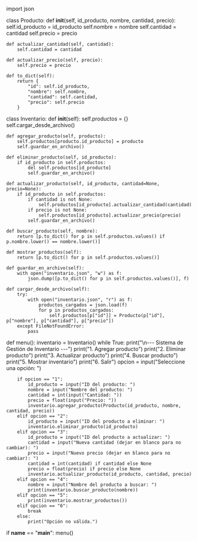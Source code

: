import json

class Producto:
    def __init__(self, id_producto, nombre, cantidad, precio):
        self.id_producto = id_producto
        self.nombre = nombre
        self.cantidad = cantidad
        self.precio = precio

    def actualizar_cantidad(self, cantidad):
        self.cantidad = cantidad

    def actualizar_precio(self, precio):
        self.precio = precio
    
    def to_dict(self):
        return {
            "id": self.id_producto,
            "nombre": self.nombre,
            "cantidad": self.cantidad,
            "precio": self.precio
        }

class Inventario:
    def __init__(self):
        self.productos = {}
        self.cargar_desde_archivo()
    
    def agregar_producto(self, producto):
        self.productos[producto.id_producto] = producto
        self.guardar_en_archivo()
    
    def eliminar_producto(self, id_producto):
        if id_producto in self.productos:
            del self.productos[id_producto]
            self.guardar_en_archivo()
    
    def actualizar_producto(self, id_producto, cantidad=None, precio=None):
        if id_producto in self.productos:
            if cantidad is not None:
                self.productos[id_producto].actualizar_cantidad(cantidad)
            if precio is not None:
                self.productos[id_producto].actualizar_precio(precio)
            self.guardar_en_archivo()
    
    def buscar_producto(self, nombre):
        return [p.to_dict() for p in self.productos.values() if p.nombre.lower() == nombre.lower()]
    
    def mostrar_productos(self):
        return [p.to_dict() for p in self.productos.values()]
    
    def guardar_en_archivo(self):
        with open("inventario.json", "w") as f:
            json.dump([p.to_dict() for p in self.productos.values()], f)
    
    def cargar_desde_archivo(self):
        try:
            with open("inventario.json", "r") as f:
                productos_cargados = json.load(f)
                for p in productos_cargados:
                    self.productos[p["id"]] = Producto(p["id"], p["nombre"], p["cantidad"], p["precio"])
        except FileNotFoundError:
            pass

def menu():
    inventario = Inventario()
    while True:
        print("\n--- Sistema de Gestión de Inventario ---")
        print("1. Agregar producto")
        print("2. Eliminar producto")
        print("3. Actualizar producto")
        print("4. Buscar producto")
        print("5. Mostrar inventario")
        print("6. Salir")
        opcion = input("Seleccione una opción: ")
        
        if opcion == "1":
            id_producto = input("ID del producto: ")
            nombre = input("Nombre del producto: ")
            cantidad = int(input("Cantidad: "))
            precio = float(input("Precio: "))
            inventario.agregar_producto(Producto(id_producto, nombre, cantidad, precio))
        elif opcion == "2":
            id_producto = input("ID del producto a eliminar: ")
            inventario.eliminar_producto(id_producto)
        elif opcion == "3":
            id_producto = input("ID del producto a actualizar: ")
            cantidad = input("Nueva cantidad (dejar en blanco para no cambiar): ")
            precio = input("Nuevo precio (dejar en blanco para no cambiar): ")
            cantidad = int(cantidad) if cantidad else None
            precio = float(precio) if precio else None
            inventario.actualizar_producto(id_producto, cantidad, precio)
        elif opcion == "4":
            nombre = input("Nombre del producto a buscar: ")
            print(inventario.buscar_producto(nombre))
        elif opcion == "5":
            print(inventario.mostrar_productos())
        elif opcion == "6":
            break
        else:
            print("Opción no válida.")

if __name__ == "__main__":
    menu()
